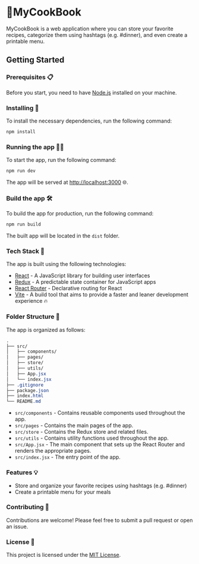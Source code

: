 # 📖MyCookBook

MyCookBook is a web application where you can store your favorite recipes, categorize them using hashtags (e.g. #dinner), and even create a printable menu.

## Getting Started

### Prerequisites 📋

Before you start, you need to have [Node.js](https://nodejs.org/) installed on your machine.

### Installing 🧰

To install the necessary dependencies, run the following command:

```bash
npm install
```

### Running the app 🏃‍♀️

To start the app, run the following command:

```bash
npm run dev
```

The app will be served at <http://localhost:3000> 🌐.

### Build the app 🛠️

To build the app for production, run the following command:

```bash
npm run build
```

The built app will be located in the `dist` folder.

### Tech Stack 🔧

The app is built using the following technologies:

- [React](https://reactjs.org/) - A JavaScript library for building user interfaces
- [Redux](https://redux.js.org/) - A predictable state container for JavaScript apps
- [React Router](https://reactrouter.com/en/main) - Declarative routing for React
- [Vite](https://vitejs.dev/) - A build tool that aims to provide a faster and leaner development experience 🔥

### Folder Structure 🌳

The app is organized as follows:

```css
.
├── src/
│   ├── components/
│   ├── pages/
│   ├── store/
│   ├── utils/
│   ├── App.jsx
│   └── index.jsx
├── .gitignore
├── package.json
├── index.html
└── README.md
```

- `src/components` - Contains reusable components used throughout the app.
- `src/pages` - Contains the main pages of the app.
- `src/store` - Contains the Redux store and related files.
- `src/utils` - Contains utility functions used throughout the app.
- `src/App.jsx` - The main component that sets up the React Router and renders the appropriate pages.
- `src/index.jsx` - The entry point of the app.

### Features 💡

- Store and organize your favorite recipes using hashtags (e.g. #dinner)
- Create a printable menu for your meals

### Contributing 🤝

Contributions are welcome! Please feel free to submit a pull request or open an issue.

### License 📝

This project is licensed under the [MIT License](https://chat.openai.com/LICENSE).
